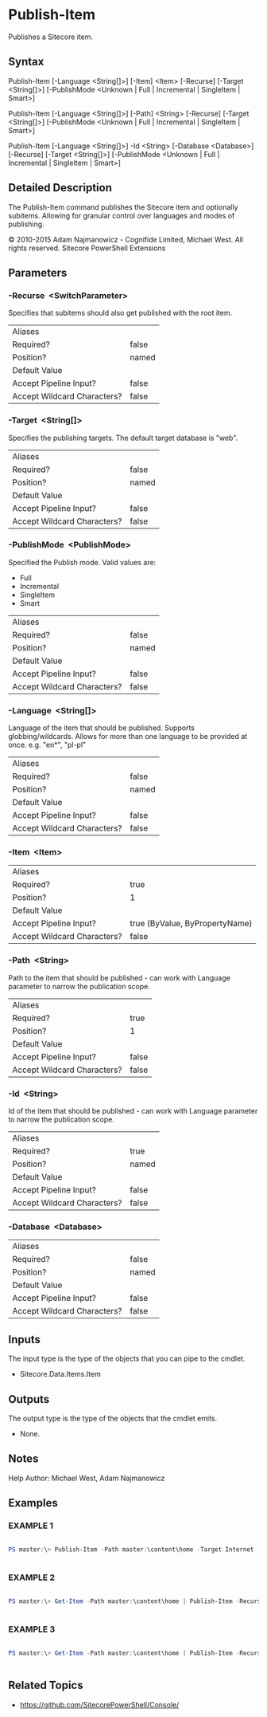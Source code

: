 ﻿# Publish-Item 
 
Publishes a Sitecore item. 
 
## Syntax 
 
Publish-Item [-Language &lt;String[]&gt;] [-Item] &lt;Item&gt; [-Recurse] [-Target &lt;String[]&gt;] [-PublishMode &lt;Unknown | Full | Incremental | SingleItem | Smart&gt;] 
 
Publish-Item [-Language &lt;String[]&gt;] [-Path] &lt;String&gt; [-Recurse] [-Target &lt;String[]&gt;] [-PublishMode &lt;Unknown | Full | Incremental | SingleItem | Smart&gt;] 
 
Publish-Item [-Language &lt;String[]&gt;] -Id &lt;String&gt; [-Database &lt;Database&gt;] [-Recurse] [-Target &lt;String[]&gt;] [-PublishMode &lt;Unknown | Full | Incremental | SingleItem | Smart&gt;] 
 
 
## Detailed Description 
 
The Publish-Item command publishes the Sitecore item and optionally subitems. Allowing for granular control over languages and modes of publishing. 
 
© 2010-2015 Adam Najmanowicz - Cognifide Limited, Michael West. All rights reserved. Sitecore PowerShell Extensions 
 
## Parameters 
 
### -Recurse&nbsp; &lt;SwitchParameter&gt; 
 
Specifies that subitems should also get published with the root item. 
 
<table>
    <thead></thead>
    <tbody>
        <tr>
            <td>Aliases</td>
            <td></td>
        </tr>
        <tr>
            <td>Required?</td>
            <td>false</td>
        </tr>
        <tr>
            <td>Position?</td>
            <td>named</td>
        </tr>
        <tr>
            <td>Default Value</td>
            <td></td>
        </tr>
        <tr>
            <td>Accept Pipeline Input?</td>
            <td>false</td>
        </tr>
        <tr>
            <td>Accept Wildcard Characters?</td>
            <td>false</td>
        </tr>
    </tbody>
</table> 
 
### -Target&nbsp; &lt;String[]&gt; 
 
Specifies the publishing targets. The default target database is "web". 
 
<table>
    <thead></thead>
    <tbody>
        <tr>
            <td>Aliases</td>
            <td></td>
        </tr>
        <tr>
            <td>Required?</td>
            <td>false</td>
        </tr>
        <tr>
            <td>Position?</td>
            <td>named</td>
        </tr>
        <tr>
            <td>Default Value</td>
            <td></td>
        </tr>
        <tr>
            <td>Accept Pipeline Input?</td>
            <td>false</td>
        </tr>
        <tr>
            <td>Accept Wildcard Characters?</td>
            <td>false</td>
        </tr>
    </tbody>
</table> 
 
### -PublishMode&nbsp; &lt;PublishMode&gt; 
 
Specified the Publish mode. Valid values are: 
- Full
- Incremental
- SingleItem
- Smart 
 
<table>
    <thead></thead>
    <tbody>
        <tr>
            <td>Aliases</td>
            <td></td>
        </tr>
        <tr>
            <td>Required?</td>
            <td>false</td>
        </tr>
        <tr>
            <td>Position?</td>
            <td>named</td>
        </tr>
        <tr>
            <td>Default Value</td>
            <td></td>
        </tr>
        <tr>
            <td>Accept Pipeline Input?</td>
            <td>false</td>
        </tr>
        <tr>
            <td>Accept Wildcard Characters?</td>
            <td>false</td>
        </tr>
    </tbody>
</table> 
 
### -Language&nbsp; &lt;String[]&gt; 
 
Language of the item that should be published. Supports globbing/wildcards.
Allows for more than one language to be provided at once. e.g. "en*", "pl-pl" 
 
<table>
    <thead></thead>
    <tbody>
        <tr>
            <td>Aliases</td>
            <td></td>
        </tr>
        <tr>
            <td>Required?</td>
            <td>false</td>
        </tr>
        <tr>
            <td>Position?</td>
            <td>named</td>
        </tr>
        <tr>
            <td>Default Value</td>
            <td></td>
        </tr>
        <tr>
            <td>Accept Pipeline Input?</td>
            <td>false</td>
        </tr>
        <tr>
            <td>Accept Wildcard Characters?</td>
            <td>false</td>
        </tr>
    </tbody>
</table> 
 
### -Item&nbsp; &lt;Item&gt; 
 
 
 
<table>
    <thead></thead>
    <tbody>
        <tr>
            <td>Aliases</td>
            <td></td>
        </tr>
        <tr>
            <td>Required?</td>
            <td>true</td>
        </tr>
        <tr>
            <td>Position?</td>
            <td>1</td>
        </tr>
        <tr>
            <td>Default Value</td>
            <td></td>
        </tr>
        <tr>
            <td>Accept Pipeline Input?</td>
            <td>true (ByValue, ByPropertyName)</td>
        </tr>
        <tr>
            <td>Accept Wildcard Characters?</td>
            <td>false</td>
        </tr>
    </tbody>
</table> 
 
### -Path&nbsp; &lt;String&gt; 
 
Path to the item that should be published - can work with Language parameter to narrow the publication scope. 
 
<table>
    <thead></thead>
    <tbody>
        <tr>
            <td>Aliases</td>
            <td></td>
        </tr>
        <tr>
            <td>Required?</td>
            <td>true</td>
        </tr>
        <tr>
            <td>Position?</td>
            <td>1</td>
        </tr>
        <tr>
            <td>Default Value</td>
            <td></td>
        </tr>
        <tr>
            <td>Accept Pipeline Input?</td>
            <td>false</td>
        </tr>
        <tr>
            <td>Accept Wildcard Characters?</td>
            <td>false</td>
        </tr>
    </tbody>
</table> 
 
### -Id&nbsp; &lt;String&gt; 
 
Id of the item that should be published - can work with Language parameter to narrow the publication scope. 
 
<table>
    <thead></thead>
    <tbody>
        <tr>
            <td>Aliases</td>
            <td></td>
        </tr>
        <tr>
            <td>Required?</td>
            <td>true</td>
        </tr>
        <tr>
            <td>Position?</td>
            <td>named</td>
        </tr>
        <tr>
            <td>Default Value</td>
            <td></td>
        </tr>
        <tr>
            <td>Accept Pipeline Input?</td>
            <td>false</td>
        </tr>
        <tr>
            <td>Accept Wildcard Characters?</td>
            <td>false</td>
        </tr>
    </tbody>
</table> 
 
### -Database&nbsp; &lt;Database&gt; 
 
 
 
<table>
    <thead></thead>
    <tbody>
        <tr>
            <td>Aliases</td>
            <td></td>
        </tr>
        <tr>
            <td>Required?</td>
            <td>false</td>
        </tr>
        <tr>
            <td>Position?</td>
            <td>named</td>
        </tr>
        <tr>
            <td>Default Value</td>
            <td></td>
        </tr>
        <tr>
            <td>Accept Pipeline Input?</td>
            <td>false</td>
        </tr>
        <tr>
            <td>Accept Wildcard Characters?</td>
            <td>false</td>
        </tr>
    </tbody>
</table> 
 
## Inputs 
 
The input type is the type of the objects that you can pipe to the cmdlet. 
 
* Sitecore.Data.Items.Item 
 
## Outputs 
 
The output type is the type of the objects that the cmdlet emits. 
 
* None. 
 
## Notes 
 
Help Author: Michael West, Adam Najmanowicz 
 
## Examples 
 
### EXAMPLE 1 
 
 
 
```powershell   
 
PS master:\> Publish-Item -Path master:\content\home -Target Internet 
 
``` 
 
### EXAMPLE 2 
 
 
 
```powershell   
 
PS master:\> Get-Item -Path master:\content\home | Publish-Item -Recurse -PublishMode Incremental 
 
``` 
 
### EXAMPLE 3 
 
 
 
```powershell   
 
PS master:\> Get-Item -Path master:\content\home | Publish-Item -Recurse -Language "en*" 
 
``` 
 
## Related Topics 
 
* <a href='https://github.com/SitecorePowerShell/Console/' target='_blank'>https://github.com/SitecorePowerShell/Console/</a><br/>
